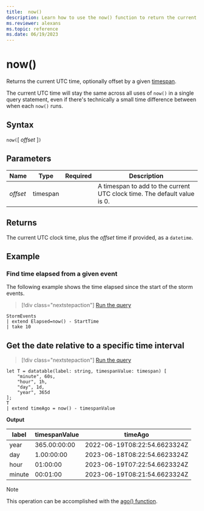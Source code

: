 ```yaml
---
title:  now()
description: Learn how to use the now() function to return the current UTC time.
ms.reviewer: alexans
ms.topic: reference
ms.date: 06/19/2023
---
```

# now()

Returns the current UTC time, optionally offset by a given [timespan](scalar-data-types/timespan.md).

The current UTC time will stay the same across all uses of `now()` in a single query statement, even if there's technically a small time difference between when each `now()` runs.

## Syntax

`now(`[ *offset* ]`)`

## Parameters

| Name | Type | Required | Description |
|--|--|--|--|
| *offset* | timespan | | A timespan to add to the current UTC clock time. The default value is 0.|

## Returns

The current UTC clock time, plus the *offset* time if provided, as a `datetime`.

## Example

### Find time elapsed from a given event

The following example shows the time elapsed since the start of the storm events.

> [!div class="nextstepaction"]
> <a href="https://dataexplorer.azure.com/clusters/help/databases/Samples?query=H4sIAAAAAAAAAwsuyS/KdS1LzSsp5qpRSK0oSc1LUXDNSSwoTk2xzcsv19BU0FUILkksKgnJzE0FKilJzE5VMDQAAK5wFN84AAAA" target="_blank">Run the query</a>

```kusto
StormEvents
| extend Elapsed=now() - StartTime
| take 10
```

## Get the date relative to a specific time interval

> [!div class="nextstepaction"]
> <a href="https://dataexplorer.azure.com/clusters/help/databases/Samples?query=H4sIAAAAAAAAA8tJLVEIUbBVSEksAcKknFSNnMSk1BwrheKSosy8dB2Fkszc1OKCxLywxJzSVCs4V1MhmpdLAQiUcjPzSktSlXQUzAyKdRSgghn5pUVAIcMMuEhKYiVIIAUuUJmaCFJibGaawssVa83LFQKUqVFIrShJzUsB2+OYng90WV5+uYamgi6qQwBVkuK6twAAAA==" target="_blank">Run the query</a>

```kusto
let T = datatable(label: string, timespanValue: timespan) [
    "minute", 60s, 
    "hour", 1h, 
    "day", 1d, 
    "year", 365d
];
T 
| extend timeAgo = now() - timespanValue
```

**Output**

| label | timespanValue | timeAgo |
|--|--|--|
| year | 365.00:00:00 | 2022-06-19T08:22:54.6623324Z |
| day | 1.00:00:00 | 2023-06-18T08:22:54.6623324Z |
| hour | 01:00:00 | 2023-06-19T07:22:54.6623324Z |
| minute | 00:01:00 | 2023-06-19T08:21:54.6623324Z |

> [!NOTE]
> This operation can be accomplished with the [ago() function](agofunction.md).
